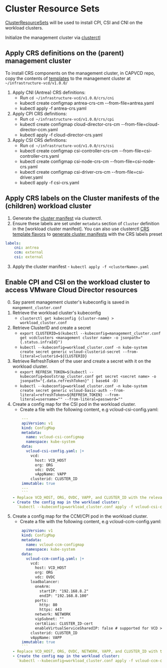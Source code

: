 # Cluster Resource Sets

[ClusterResourceSets](https://cluster-api.sigs.k8s.io/tasks/experimental-features/cluster-resource-set.html) will be 
used to install CPI, CSI and CNI on the workload clusters.

Initialize the management cluster via [clusterctl](CLUSTERCTL.md)

<a name="apply_crs"></a>
## Apply CRS definitions on the (parent) management cluster
To install CRS components on the management cluster, in CAPVCD repo, copy the contents of  [templates](https://github.com/vmware/cluster-api-provider-cloud-director/tree/1.0.0/templates/crs) 
to the management cluster at `~/infrastructure-vcd/v1.0.0/`
1. Apply CNI (Antrea) CRS definitions:
   - Run `cd ~/infrastructure-vcd/v1.0.0/crs/cni`
   - kubectl create configmap antrea-crs-cm --from-file=antrea.yaml
   - kubectl apply -f antrea-crs.yaml
2. Apply CPI CRS definitions:
   - Run `cd ~/infrastructure-vcd/v1.0.0/crs/cpi`
   - kubectl create configmap cloud-director-crs-cm --from-file=cloud-director-ccm.yaml
   - kubectl apply -f cloud-director-crs.yaml
3. Apply CSI CRS definitions:
   - Run `cd ~/infrastructure-vcd/v1.0.0/crs/csi`
   - kubectl create configmap csi-controller-crs-cm --from-file=csi-controller-crs.yaml
   - kubectl create configmap csi-node-crs-cm --from-file=csi-node-crs.yaml
   - kubectl create configmap csi-driver-crs-cm --from-file=csi-driver.yaml
   - kubectl apply -f csi-crs.yaml

<a name="apply_crs_labels"></a>   
## Apply CRS labels on the Cluster manifests of the (children) workload cluster
1. Generate the [cluster manifest](CLUSTERCTL.md#generate_cluster_manifest) via clusterctl.
2. Ensure these labels are set under `metadata` section of `Cluster` definition in the [workload cluster manifest]. You can also use clusterctl [CRS template flavors](CLUSTERCTL.md#template_flavors) to
   [generate cluster manifests](CLUSTERCTL.md#generate_cluster_manifest) with the CRS labels preset
```yaml
labels:
    cni: antrea
    ccm: external
    csi: external
```
3. Apply the cluster manifest - `kubectl apply -f <clusterName>.yaml`

<a name="enable_add_ons"></a>
## Enable CPI and CSI on the workload cluster to access VMware Cloud Director resources

0. Say parent management cluster's kubeconfig is saved in `mangement_cluster.conf`
1. Retrieve the workload cluster's kubeconfig
   - `clusterctl get kubeconfig {cluster-name} > workload_cluster.conf`
2. Retrieve ClusterID and create a secret
   - `export CLUSTERID=$(kubectl --kubeconfig=management_cluster.conf get vcdclusters <management cluster name> -o jsonpath="{.status.infraId}")`
   - `kubectl --kubeconfig=workload_cluster.conf -n kube-system create secret generic vcloud-clusterid-secret --from-literal=clusterid=${CLUSTERID}`
3. Retrieve RefreshToken of the user and create a secret with it on the workload cluster.
   - `export REFRESH_TOKEN=$(kubectl --kubeconfig=bootstrap_cluster.conf get secret <secret name> -o jsonpath="{.data.refreshToken}" | base64 -D)`
   - `kubectl --kubeconfig=workload_cluster.conf -n kube-system create secret generic vcloud-basic-auth --from-literal=refreshToken=${REFRESH_TOKEN} --from-literal=username="" --from-literal=password=""`
4. Create a config map for the CSI pod in the workload cluster.
   - Create a file with the following content, e.g vcloud-csi-config.yaml:
   ```yaml
       ---
       apiVersion: v1
       kind: ConfigMap
       metadata:
         name: vcloud-csi-configmap
         namespace: kube-system
       data:
         vcloud-csi-config.yaml: |+
           vcd:
             host: VCD_HOST
             org: ORG
             vdc: OVDC
             vAppName: VAPP
           clusterid: CLUSTER_ID
       immutable: true
       ---
       ```
   - Replace VCD_HOST, ORG, OVDC, VAPP, and CLUSTER_ID with the relevant values.
   - Create the config map in the workload cluster:
     `kubectl --kubeconfig=workload_cluster.conf apply -f vcloud-csi-config.yaml`
5. Create a config map for the CCM/CPI pod in the workload cluster. 
   - Create a file with the following content, e.g vcloud-ccm-config.yaml:
   ```yaml
       apiVersion: v1
       kind: ConfigMap
       metadata:
         name: vcloud-ccm-configmap
         namespace: kube-system
       data:
         vcloud-ccm-config.yaml: |+
           vcd:
             host: VCD_HOST
             org: ORG
             vdc: OVDC
           loadbalancer:
             oneArm:
               startIP: "192.168.8.2"
               endIP: "192.168.8.100"
             ports:
               http: 80
               https: 443
             network: NETWORK
             vipSubnet: ""
             certAlias: CLUSTER_ID-cert
             enableVirtualServiceSharedIP: false # supported for VCD >= 10.4
           clusterid: CLUSTER_ID
           vAppName: VAPP
       immutable: true
       ```
   - Replace VCD_HOST, ORG, OVDC, NETWORK, VAPP, and CLUSTER_ID with the relevant values.
   - Create the config map in the workload cluster:
     `kubectl --kubeconfig=workload_cluster.conf apply -f vcloud-ccm-config.yaml`




